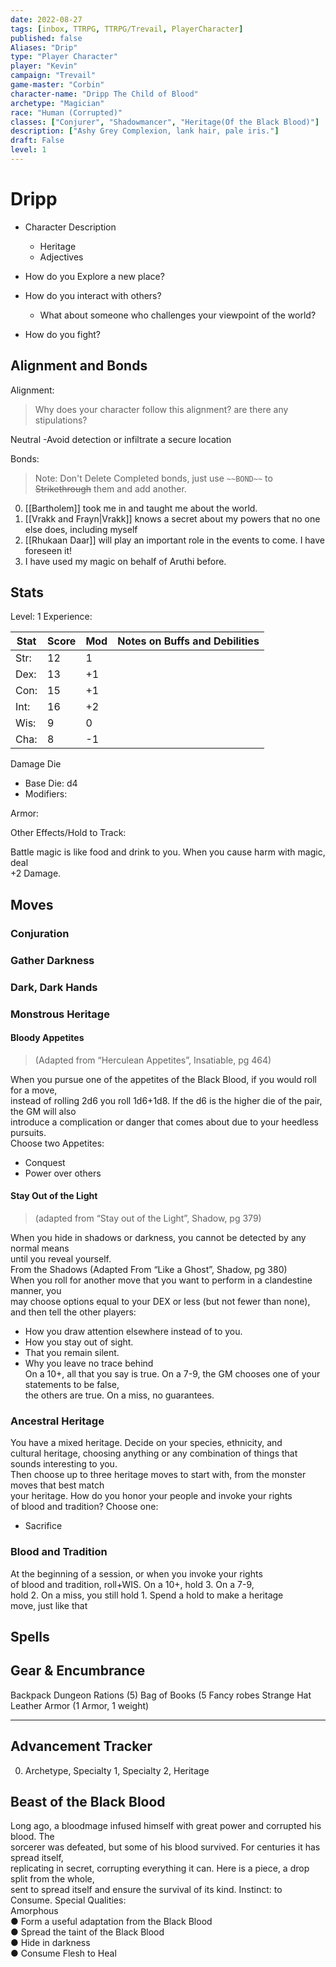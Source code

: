```yaml
---
date: 2022-08-27
tags: [inbox, TTRPG, TTRPG/Trevail, PlayerCharacter]
published: false
Aliases: "Drip"
type: "Player Character"
player: "Kevin"
campaign: "Trevail"
game-master: "Corbin"
character-name: "Dripp The Child of Blood"
archetype: "Magician"
race: "Human (Corrupted)"
classes: ["Conjurer", "Shadowmancer", "Heritage(Of the Black Blood)"]
description: ["Ashy Grey Complexion, lank hair, pale iris."]
draft: False
level: 1
---
```


# Dripp

- Character Description
  - Heritage
  - Adjectives

- How do you Explore a new place?
- How do you interact with others?
  - What about someone who challenges your viewpoint of the world?
- How do you fight?

## Alignment and Bonds

Alignment: 
  > Why does your character follow this alignment? are there any stipulations?
  
Neutral -Avoid detection or infiltrate a secure location

Bonds:

> Note: Don't Delete Completed bonds, just use `~~BOND~~` to ~~Strikethrough~~ them and add another.

0. [[Bartholem]] took me in and taught me about the world.
0. [[Vrakk and Frayn|Vrakk]] knows a secret about my powers that no one else does, including myself
0. [[Rhukaan Daar]] will play an important role in the events to come. I have 
foreseen it!
0. I have used my magic on behalf of Aruthi before.


## Stats

Level: 1
Experience:

| Stat | Score | Mod | Notes on Buffs and Debilities                                      |
| ---- | ----- | --- | ------------------------------------------------------------------ |
| Str: | 12    | 1   |                                                                    |
| Dex: | 13    | +1  | |
| Con: | 15    | +1  |                                                                    |
| Int: | 16    | +2  |                                                                    |
| Wis: | 9   |  0  |                                                                    |
| Cha: | 8     | -1  |                                                                    |

Damage Die
- Base Die: d4
- Modifiers:

Armor:

Other Effects/Hold to Track:

Battle magic is like food and drink to you. When you cause harm with magic, deal  
+2 Damage.

## Moves

### Conjuration

### Gather Darkness

### Dark, Dark Hands

### Monstrous Heritage

#### Bloody Appetites
> (Adapted from “Herculean Appetites”, Insatiable, pg 464)  

When you pursue one of the appetites of the Black Blood, if you would roll for a move,  
instead of rolling 2d6 you roll 1d6+1d8. If the d6 is the higher die of the pair, the GM will also  
introduce a complication or danger that comes about due to your heedless pursuits.  
Choose two Appetites:  
- Conquest
- Power over others  

#### Stay Out of the Light

> (adapted from “Stay out of the Light”, Shadow, pg 379)  

When you hide in shadows or darkness, you cannot be detected by any normal means  
until you reveal yourself.  
From the Shadows (Adapted From “Like a Ghost”, Shadow, pg 380)  
When you roll for another move that you want to perform in a clandestine manner, you  
may choose options equal to your DEX or less (but not fewer than none), and then tell the other players:  
- How you draw attention elsewhere instead of to you.  
- How you stay out of sight.  
- That you remain silent.  
- Why you leave no trace behind  
On a 10+, all that you say is true. On a 7-9, the GM chooses one of your statements to be false,  
the others are true. On a miss, no guarantees.  

### Ancestral Heritage  
You have a mixed heritage. Decide on your species, ethnicity, and  
cultural heritage, choosing anything or any combination of things that sounds interesting to you.  
Then choose up to three heritage moves to start with, from the monster moves that best match  
your heritage. How do you honor your people and invoke your rights  
of blood and tradition? Choose one:  
- Sacrifice  

### Blood and Tradition  
At the beginning of a session, or when you invoke your rights  
of blood and tradition, roll+WIS. On a 10+, hold 3. On a 7-9,  
hold 2. On a miss, you still hold 1. Spend a hold to make a heritage  
move, just like that  

## Spells

## Gear & Encumbrance

Backpack
Dungeon Rations (5)
Bag of Books (5
Fancy robes
Strange Hat
Leather Armor (1  Armor, 1 weight)

---

## Advancement Tracker

0. Archetype, Specialty 1, Specialty 2, Heritage

## Beast of the Black Blood  

Long ago, a bloodmage infused himself with great power and corrupted his blood. The  
sorcerer was defeated, but some of his blood survived. For centuries it has spread itself,  
replicating in secret, corrupting everything it can. Here is a piece, a drop split from the whole,  
sent to spread itself and ensure the survival of its kind. Instinct: to Consume. Special Qualities:  
Amorphous  
● Form a useful adaptation from the Black Blood  
● Spread the taint of the Black Blood  
● Hide in darkness  
● Consume Flesh to Heal